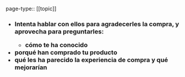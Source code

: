 page-type:: [[topic]]
- ### Intenta hablar con ellos para agradecerles la compra, y aprovecha para preguntarles:<ul><li>cómo te ha conocido</li></ul><li>porqué han comprado tu producto</li><li>qué les ha parecido la experiencia de compra y qué mejorarían</li></ul>



